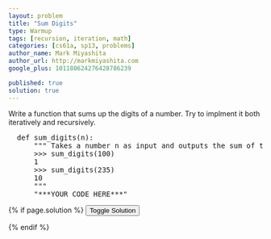```yaml
---
layout: problem
title: "Sum Digits"
type: Warmup
tags: [recursion, iteration, math]
categories: [cs61a, sp13, problems]
author_name: Mark Miyashita
author_url: http://markmiyashita.com
google_plus: 101180624276428786239

published: true
solution: true
---
```

<p>
  Write a function that sums up the digits of a number. Try to implment it both iteratively and recursively.
</p>

<pre class="brush: python;">
  def sum_digits(n):
      """ Takes a number n as input and outputs the sum of the digits of n.
      >>> sum_digits(100)
      1
      >>> sum_digits(235)
      10
      """
      "***YOUR CODE HERE***"
</pre>

{% if page.solution %}
<button onclick="toggleSolution()">Toggle Solution</button>

<div class="solution" style="display:none">
  <pre class="brush: python;">
    def sum_digits(n):
        if n < 10:
            return n
        return n % 10 + sum_digits(n // 10)
  </pre>
  
  <p>
    When we are given a number, n, that is less than 10, we know that the number has only one digit so we can just return that number. When it is greater than or equal to ten, we want to mod it by 10 to get the ones place, and then remove the ones place and use recursion to find the sum of the rest of the digits. The floordiv operator allows us to remove the ones place from the number by floordiving by 10.
  </p>
</div>
{% endif %}